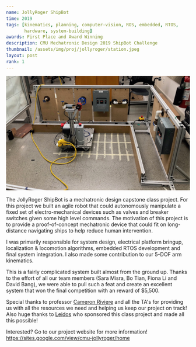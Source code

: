 ```yaml
---
name: JollyRoger ShipBot
time: 2019
tags: [kinematics, planning, computer-vision, ROS, embedded, RTOS,
       hardware, system-building]
awards: First Place and Award Winning
description: CMU Mechatronic Design 2019 ShipBot Challenge
thumbnail: /assets/img/proj/jollyroger/station.jpeg
layout: post
rank: 1
---
```

![JollyRoger](/assets/img/proj/jollyroger/station.jpeg)

The JollyRoger ShipBot is a mechatronic design capstone class project.
For this project we built an agile robot that could autonomously
manipulate a fixed set of electro-mechanical devices such as valves
and breaker switches given some high level commands.
The motivation of this project is to provide a
proof-of-concept mechatronic device that could fit on long-distance
navigating ships to help reduce human intervention.

I was primarily responsible for system design, electrical platform bringup,
localization & locomotion algorithms, embedded RTOS development and
final system integration.
I also made some contribution to our 5-DOF arm kinematics.

This is a fairly complicated system built almost from the ground up. Thanks to
the effort of all our team members (Sara Misra, Bo Tian, Fiona Li and David
Bang), we were able to pull such a feat and create an excellent system that
won the final competition with an reward of $5,500.

Special thanks to professor [Cameron Riviere][criviere] and all the TA's for
providing us with all the resources we need and helping us keep our project on
track! Also huge thanks to [Leidos][leidos] who sponsored this class project
and made all this possible!

Interested? Go to our project website for more information!
<https://sites.google.com/view/cmu-jollyroger/home>

[criviere]: https://www.ri.cmu.edu/ri-faculty/cameron-riviere/
[leidos]: https://www.leidos.com

